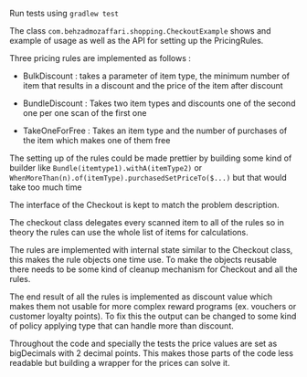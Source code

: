 Run tests using `gradlew test`

The class `com.behzadmozaffari.shopping.CheckoutExample` shows and example of 
usage as well as the API for setting up the PricingRules.

Three pricing rules are implemented as follows :

* BulkDiscount : takes a parameter of item type, the minimum number of item 
that results in a discount and the price of the item after discount

* BundleDiscount : Takes two item types and discounts one of the second one 
per one scan of the first one

* TakeOneForFree : Takes an item type and the number of purchases of the item 
which makes one of them free

The setting up of the rules could be made prettier by building some kind of builder 
like ```Bundle(itemtype1).withA(itemType2)``` 
or ```WhenMoreThan(n).of(itemType).purchasedSetPriceTo($...)``` but that would 
take too much time

The interface of the Checkout is kept to match the problem description.

The checkout class delegates every scanned item to all of the rules so in theory 
the rules can use the whole list of items for calculations.

The rules are implemented with internal state similar to the Checkout class, this 
makes the rule objects one time use. To make the objects reusable there needs to be 
some kind of cleanup mechanism for Checkout and all the rules. 

The end result of all the rules is implemented as discount value which makes them 
not usable for more complex reward programs (ex. vouchers or customer loyalty points).
To fix this the output can be changed to some kind of policy applying type that can
handle more than discount.

Throughout the code and specially the tests the price values are set as bigDecimals 
with 2 decimal points. This makes those parts of the code less readable but building 
a wrapper for the prices can solve it.